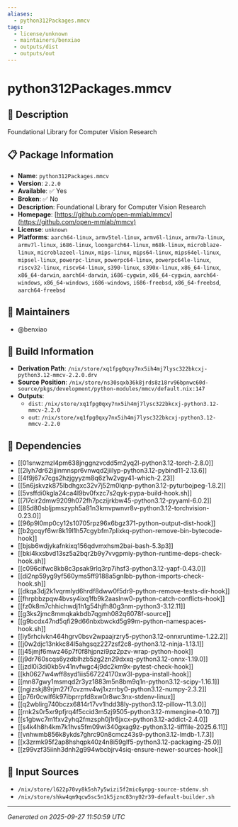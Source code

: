 ```yaml
---
aliases:
  - python312Packages.mmcv
tags:
  - license/unknown
  - maintainers/benxiao
  - outputs/dist
  - outputs/out
---
```


# python312Packages.mmcv

## 📝 Description

Foundational Library for Computer Vision Research

## 📋 Package Information

- **Name**: `python312Packages.mmcv`
- **Version**: `2.2.0`
- **Available**: ✅ Yes
- **Broken**: ✅ No
- **Description**: Foundational Library for Computer Vision Research
- **Homepage**: [https://github.com/open-mmlab/mmcv](https://github.com/open-mmlab/mmcv)
- **License**: `unknown`
- **Platforms**: `aarch64-linux`, `armv5tel-linux`, `armv6l-linux`, `armv7a-linux`, `armv7l-linux`, `i686-linux`, `loongarch64-linux`, `m68k-linux`, `microblaze-linux`, `microblazeel-linux`, `mips-linux`, `mips64-linux`, `mips64el-linux`, `mipsel-linux`, `powerpc-linux`, `powerpc64-linux`, `powerpc64le-linux`, `riscv32-linux`, `riscv64-linux`, `s390-linux`, `s390x-linux`, `x86_64-linux`, `x86_64-darwin`, `aarch64-darwin`, `i686-cygwin`, `x86_64-cygwin`, `aarch64-windows`, `x86_64-windows`, `i686-windows`, `i686-freebsd`, `x86_64-freebsd`, `aarch64-freebsd`
## 👥 Maintainers

- @benxiao


## 🔧 Build Information

- **Derivation Path**: `/nix/store/xq1fpg0qxy7nx5ih4mj7lysc322bkcxj-python3.12-mmcv-2.2.0.drv`
- **Source Position**: `/nix/store/ns30sqxb36k8jrds8z18rv96bpnwc60d-source/pkgs/development/python-modules/mmcv/default.nix:147`
- **Outputs**:
  - `dist`:  `/nix/store/xq1fpg0qxy7nx5ih4mj7lysc322bkcxj-python3.12-mmcv-2.2.0`
  - `out`:  `/nix/store/xq1fpg0qxy7nx5ih4mj7lysc322bkcxj-python3.12-mmcv-2.2.0`

## 🔗 Dependencies

- [[01snwzmzl4pm638jnggnzvcdd5m2yq2l-python3.12-torch-2.8.0]]
- [[2lyh7dr62ijjinmnspr6vnwqd2jiilyp-python3.12-pybind11-2.13.6]]
- [[4f9j67x7cgs2hzjgyyzm8q6z1w2vgy41-which-2.23]]
- [[5n6jskvzk875lbdhgxc32v7j52m0lqnp-python3.12-pyturbojpeg-1.8.2]]
- [[5vsffdi0kgla24ca4l9bv0fxzc7s2qyk-pypa-build-hook.sh]]
- [[7l7cir2dmw9209h072fh7pczijrkbw45-python3.12-pyyaml-6.0.2]]
- [[85d80sbljpmszyph5a81n3kmvpwnvr8v-python3.12-torchvision-0.23.0]]
- [[96p9l0mp0cy12s10705rpz96x6bgz371-python-output-dist-hook]]
- [[b2gcqyf6wr8k19l1h57cgybfm7plixkq-python-remove-bin-bytecode-hook]]
- [[bjsb6wdjykafnkixq156qdvmxhsm2bai-bash-5.3p3]]
- [[bki4kxsbvd13sz5a2bqr2b9y7vvgpmiy-python-runtime-deps-check-hook.sh]]
- [[c096cifwc8kb8c3psak9rlq3rp7ihsf3-python3.12-yapf-0.43.0]]
- [[di2np59yg9yf560yms5ff9188a5gnlbb-python-imports-check-hook.sh]]
- [[dkqa3dj2k1vqrmlyd6hrdf8dww0f5dr9-python-remove-tests-dir-hook]]
- [[fhrpbbzpqw4bvsy4ixq1fb9k2aaslnw0-python-catch-conflicts-hook]]
- [[fz0k8m7chhichwdj1h1g54hjfh80g3nm-python3-3.12.11]]
- [[g3ks2jmc8mmqkakbdb7qgmh082q6078f-source]]
- [[g9bcdx47nd5qfi29d66nbxbwckd5g99m-python-namespaces-hook.sh]]
- [[iy5rhcivkn464hgrv0bsv2wpaajrzry5-python3.12-onnxruntime-1.22.2]]
- [[j0w2djc13nkkc84l5ahgsqz227zsf2c8-python3.12-ninja-1.13.1]]
- [[j45jmjf6mwz46p7f0f8hjpnzi9pz2pzv-wrap-python-hook]]
- [[j9dr760scqs6yzdblhzb5zg2zn29dxxq-python3.12-onnx-1.19.0]]
- [[jzdl0i3di0kb5v41nvfwgc4j9dc2km9x-pytest-check-hook]]
- [[kh0627w4wff8syd1iis567224170xw3l-pypa-install-hook]]
- [[mn87gwy1msmqd2r3yz1883m5n8bm9q1n-python3.12-scipy-1.16.1]]
- [[ngizskj89rjm27f7cvzmv4wj1xzrrby0-python3.12-numpy-2.3.2]]
- [[p76r0cwlf6k97ibprrpfd8xw0r8wc3nx-stdenv-linux]]
- [[q2wblirg740bczx6814r17vv1hdd38ly-python3.12-pillow-11.3.0]]
- [[rnk2s0r5xr9pfjrq4f5ccid3m5zj9505-python3.12-mmengine-0.10.7]]
- [[s1gbwc7m1fxv2yhq2fmzsph0j1r6jxcx-python3.12-addict-2.4.0]]
- [[s4k4h8h4km7k1hvs5fm09wi340gxag9z-python3.12-tifffile-2025.6.11]]
- [[vnhwmb856k8ykds7ghrc90n8cmcz43s9-python3.12-lmdb-1.7.3]]
- [[x3zrmk95f2ap8hshqpk40z4n8i59glf5-python3.12-packaging-25.0]]
- [[z99vzf35iinh3dnh2g994wbcbjrv4siq-ensure-newer-sources-hook]]

## 📁 Input Sources

- `/nix/store/l622p70vy8k5sh7y5wizi5f2mic6ynpg-source-stdenv.sh`
- `/nix/store/shkw4qm9qcw5sc5n1k5jznc83ny02r39-default-builder.sh`

---
*Generated on 2025-09-27 11:50:59 UTC*
